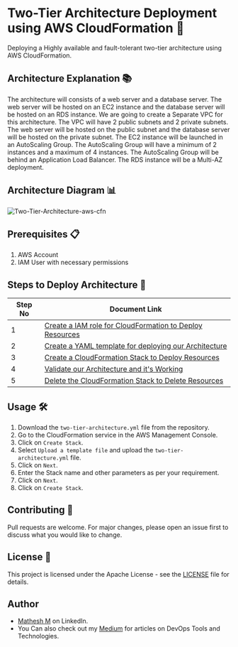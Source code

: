 # Two-Tier Architecture Deployment using AWS CloudFormation 🚀

Deploying a Highly available and fault-tolerant two-tier architecture using AWS CloudFormation.

## Architecture Explanation 📚

The architecture will consists of a web server and a database server. The web server will be hosted on an EC2 instance and the database server will be hosted on an RDS instance. We are going to create a Separate VPC for this architecture. The VPC will have 2 public subnets and 2 private subnets. The web server will be hosted on the public subnet and the database server will be hosted on the private subnet. The EC2 instance will be launched in an AutoScaling Group. The AutoScaling Group will have a minimum of 2 instances and a maximum of 4 instances. The AutoScaling Group will be behind an Application Load Balancer. The RDS instance will be a Multi-AZ deployment.

## Architecture Diagram 📊

![Two-Tier-Architecture-aws-cfn](https://github.com/mathesh-me/two-tier-architecture-aws-cf/assets/144098846/fb7b2a94-241a-47ad-8a41-11c95d263a7a)


## Prerequisites 📋

1. AWS Account
3. IAM User with necessary permissions

## Steps to Deploy Architecture 📝

| Step No | Document Link |
| ------ | ------ |
| 1 | [Create a IAM role for CloudFormation to Deploy Resources][Step-1] |
| 2 | [Create a YAML template for deploying our Architecture][Step-2] |
| 3 | [Create a CloudFormation Stack to Deploy Resources][Step-3] |
| 4 | [Validate our Architecture and it's Working][Step-4] |
| 5 | [Delete the CloudFormation Stack to Delete Resources][Step-5] |

   [Step-1]: <./Steps/step1.md>
   [Step-2]: <./Steps/step2.md>   
   [Step-3]: <./Steps/step3.md>
   [Step-4]: <./Steps/step4.md>
   [Step-5]: <./Steps/step5.md>

## Usage 🛠️

1. Download the `two-tier-architecture.yml` file from the repository.
2. Go to the CloudFormation service in the AWS Management Console.
3. Click on `Create Stack`.
4. Select `Upload a template file` and upload the `two-tier-architecture.yml` file.
5. Click on `Next`.
6. Enter the Stack name and other parameters as per your requirement.
7. Click on `Next`.
8. Click on `Create Stack`.

## Contributing 🤝

Pull requests are welcome. For major changes, please open an issue first to discuss what you would like to change.

## License 📄

This project is licensed under the Apache License - see the [LICENSE](LICENSE) file for details.

## Author

- [Mathesh M](https://www.linkedin.com/in/mathesh-me/) on LinkedIn.
- You Can also check out my [Medium](https://medium.com/@mathesh-me) for articles on DevOps Tools and Technologies.
